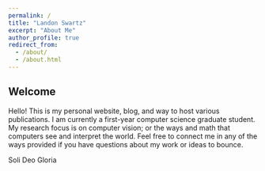 ```yaml
---
permalink: /
title: "Landon Swartz"
excerpt: "About Me"
author_profile: true
redirect_from: 
  - /about/
  - /about.html
---
```


## Welcome

Hello! This is my personal website, blog, and way to host various publications. I am currently a first-year computer science graduate student. My research focus is on computer vision; or the ways and math that computers see and interpret the world. Feel free to connect me in any of the ways provided if you have questions about my work or ideas to bounce.

Soli Deo Gloria
